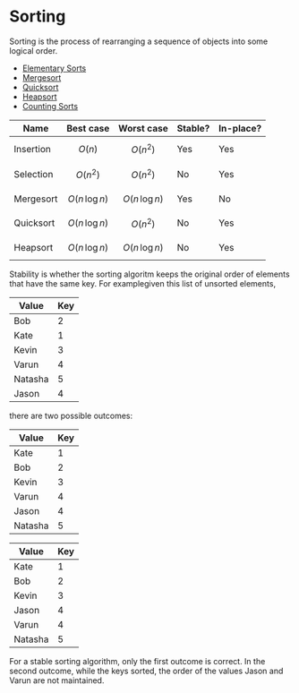 Sorting
=======

Sorting is the process of rearranging a sequence of objects into some logical order.

- [Elementary Sorts](elementary.md)
- [Mergesort](mergesort.md)
- [Quicksort](quicksort.md)
- [Heapsort](heapsort.md)
- [Counting Sorts](counting.md)

| Name | Best case | Worst case | Stable? | In-place? |
|------|-----------|------------|---------|-----------|
| Insertion | $$ O(n) $$ | $$ O(n^2) $$ | Yes | Yes |
| Selection | $$ O(n^2) $$ | $$ O(n^2) $$ | No | Yes |
| Mergesort | $$ O(n\,\text{log}\,n) $$ | $$ O(n\,\text{log}\,n) $$ | Yes | No |
| Quicksort | $$ O(n\,\text{log}\,n) $$ | $$ O(n^2) $$ | No | Yes |
| Heapsort | $$ O(n\,\text{log}\,n) $$ | $$ O(n\,\text{log}\,n) $$ | No | Yes |

Stability is whether the sorting algoritm keeps the original order of elements that have the same key. For examplegiven this list of unsorted elements,

| Value | Key |
|-----|-------|
| Bob | 2 |
| Kate | 1 |
| Kevin | 3 |
| Varun | 4 |
| Natasha | 5 |
| Jason | 4 |

there are two possible outcomes: 

| Value | Key |
|-----|-------|
| Kate | 1 |
| Bob | 2 |
| Kevin | 3 |
| Varun | 4 |
| Jason | 4 |
| Natasha | 5 |

| Value | Key |
|-----|-------|
| Kate | 1 |
| Bob | 2 |
| Kevin | 3 |
| Jason | 4 |
| Varun | 4 |
| Natasha | 5 |

For a stable sorting algorithm, only the first outcome is correct. In the second outcome, while the keys sorted, the order of the values Jason and Varun are not maintained.
